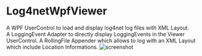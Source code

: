 # Log4netWpfViewer
A WPF UserControl to load and display log4net log files with XML Layout.  
A LoggingEvent Adapter to directly display LoggingEvents in the Viewer UserControl.
A RollingFile Appender which allows to log with an XML Layout which include Location Informations.
![screenshot](https://github.com/Nicolas01/Log4netWpfViewer/blob/master/Log4netViewer.jpg "Log4netViewer")